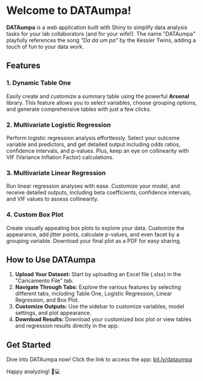 # Welcome to DATAumpa!

**DATAumpa** is a web application built with Shiny to simplify data analysis tasks for your lab collaborators (and for your wife!). The name "DATAumpa" playfully references the song *"Da da um pa"* by the Kessler Twins, adding a touch of fun to your data work.

## Features

### 1. **Dynamic Table One**
Easily create and customize a summary table using the powerful **Arsenal** library. This feature allows you to select variables, choose grouping options, and generate comprehensive tables with just a few clicks.

### 2. **Multivariate Logistic Regression**
Perform logistic regression analysis effortlessly. Select your outcome variable and predictors, and get detailed output including odds ratios, confidence intervals, and p-values. Plus, keep an eye on collinearity with VIF (Variance Inflation Factor) calculations.

### 3. **Multivariate Linear Regression**
Run linear regression analyses with ease. Customize your model, and receive detailed outputs, including beta coefficients, confidence intervals, and VIF values to assess collinearity.

### 4. **Custom Box Plot**
Create visually appealing box plots to explore your data. Customize the appearance, add jitter points, calculate p-values, and even facet by a grouping variable. Download your final plot as a PDF for easy sharing.

## How to Use DATAumpa

1. **Upload Your Dataset:** Start by uploading an Excel file (.xlsx) in the "Caricamento File" tab.
2. **Navigate Through Tabs:** Explore the various features by selecting different tabs, including Table One, Logistic Regression, Linear Regression, and Box Plot.
3. **Customize Outputs:** Use the sidebar to customize variables, model settings, and plot appearance.
4. **Download Results:** Download your customized box plot or view tables and regression results directly in the app.

## Get Started
Dive into DATAumpa now! Click the link to access the app: [bit.ly/dataumpa](bit.ly/dataumpa)

Happy analyzing! 🎵💻
